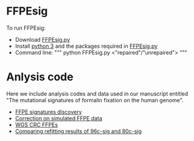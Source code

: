 # FFPEsig

To run FFPEsig:
+ Download [FFPEsig.py](https://github.com/QingliGuo/FFPEsig/blob/main/FFPEsig.py)
+ Install [python 3](https://www.python.org/downloads/) and the packages required in [FFPEsig.py](https://github.com/QingliGuo/FFPEsig/blob/main/FFPEsig.py)
+ Command line: 
""" python FFPEsig.py <path-to-sample-file> <sample-ID> <"repaired"/"unrepaired"> """

# Anlysis code
Here we include analysis codes and data used in our manuscript entitled "The mutational signatures of formalin fixation on the human genome".
+ [FFPE signatures discovery](https://qingliguo.github.io/FFPEsig/FFPEsig_discovery.html)
+ [Correction on simulated FFPE data](https://qingliguo.github.io/FFPEsig/Correctting_FFPEnoise_in_SimulatedFFPEs_from_PCAWG.html)
+ [WGS CRC FFPEs](https://qingliguo.github.io/FFPEsig/Correcting_FFPEnoise_in_localSequencedWGSdata.html)
+ [Comparing refitting results of 96c-sig and 80c-sig](https://qingliguo.github.io/FFPEsig/Comparing_refitting_results_of_96c_80c_sig.html)
